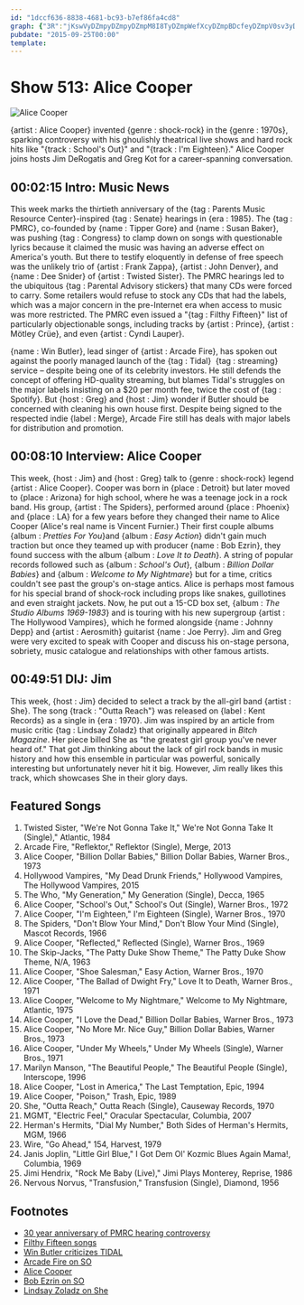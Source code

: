 ```yaml
---
id: "1dccf636-8838-4681-bc93-b7ef86fa4cd8"
graph: {"3R":"jKswVyDZmpyDZmpyDZmpM8I8TyDZmpWefXcyDZmpBDcfeyDZmpV0sv3yDZmpn3N9vyDZmp16RVzyDZmpnMXcXyDZmp16RVzBGc5BM8I8ThzUrmBFkpAjKswVcWHGmjKswVZzgcjjKswVNdldAhmnPiNdldAtLUuo0BeeKtLUuohmnPisHQrz7vhvgsHQrz","DM":"BKBctkNm9NkNm9Nr9rRkI2ZjCkNm9NQLB7lkNm9NTnu7wkNm9NR4h5ekNm9N8PZoRkNm9NBHTNVkNm9NkNm9No8OMIkNm9NlECOwo8OMIyPVW5S72Qwo8OMId78iuo8OMIBG87iR4h5eBGLDgr9rRkr9rRkuXUE0NohmFr9rRk7IZk4uXUE0","2B3":"45AVgLanaO"}
pubdate: "2015-09-25T00:00"
template: 
---
```






# Show 513: Alice Cooper

![Alice Cooper](https://static.soundopinions.org/images/2015/alicecooper_web.jpg)

{artist : Alice Cooper} invented {genre : shock-rock} in the {genre : 1970s}, sparking controversy with his ghoulishly theatrical live shows and hard rock hits like "{track : School's Out}" and "{track : I'm Eighteen}." Alice Cooper joins hosts Jim DeRogatis and Greg Kot for a career-spanning conversation.



## 00:02:15 Intro: Music News

This week marks the thirtieth anniversary of the {tag : Parents Music Resource Center}-inspired {tag : Senate} hearings in {era : 1985}. The {tag : PMRC}, co-founded by {name : Tipper Gore} and {name : Susan Baker}, was pushing {tag : Congress} to clamp down on songs with questionable lyrics because it claimed the music was having an adverse effect on America's youth. But there to testify eloquently in defense of free speech was the unlikely trio of {artist : Frank Zappa}, {artist : John Denver}, and {name : Dee Snider} of {artist : Twisted Sister}. The PMRC hearings led to the ubiquitous {tag : Parental Advisory stickers} that many CDs were forced to carry. Some retailers would refuse to stock any CDs that had the labels, which was a major concern in the pre-Internet era when access to music was more restricted. The PMRC even issued a "{tag : Filthy Fifteen}" list of particularly objectionable songs, including tracks by {artist : Prince}, {artist : Mötley Crüe}, and even {artist : Cyndi Lauper}.

{name : Win Butler}, lead singer of {artist : Arcade Fire}, has spoken out against the poorly managed launch of the {tag : Tidal}  {tag : streaming} service – despite being one of its celebrity investors. He still defends the concept of offering HD-quality streaming, but blames Tidal's struggles on the major labels insisting on a $20 per month fee, twice the cost of {tag : Spotify}. But {host : Greg} and {host : Jim} wonder if Butler should be concerned with cleaning his own house first. Despite being signed to the respected indie {label : Merge}, Arcade Fire still has deals with major labels for distribution and promotion.



## 00:08:10 Interview: Alice Cooper

This week, {host : Jim} and {host : Greg} talk to {genre : shock-rock} legend {artist : Alice Cooper}. Cooper was born in {place : Detroit} but later moved to {place : Arizona} for high school, where he was a teenage jock in a rock band. His group, {artist : The Spiders}, performed around {place : Phoenix} and {place : LA} for a few years before they changed their name to Alice Cooper (Alice's real name is Vincent Furnier.) Their first couple albums {album : *Pretties For You*}and {album : *Easy Action*} didn't gain much traction but once they teamed up with producer {name : Bob Ezrin}, they found success with the album {album : *Love It to Death*}. A string of popular records followed such as {album : *School's Out*}, {album : *Billion Dollar Babies*} and {album : *Welcome to My Nightmare*} but for a time, critics couldn't see past the group's on-stage antics. Alice is perhaps most famous for his special brand of shock-rock including props like snakes, guillotines and even straight jackets. Now, he put out a 15-CD box set, {album : *The Studio Albums 1969-1983*} and is touring with his new supergroup {artist : The Hollywood Vampires}, which he formed alongside {name : Johnny Depp} and {artist : Aerosmith} guitarist {name : Joe Perry}. Jim and Greg were very excited to speak with Cooper and discuss his on-stage persona, sobriety, music catalogue and relationships with other famous artists.



## 00:49:51 DIJ: Jim

This week, {host : Jim} decided to select a track by the all-girl band {artist : She}. The song {track : "Outta Reach"} was released on {label : Kent Records} as a single in {era : 1970}. Jim was inspired by an article from music critic {tag : Lindsay Zoladz} that originally appeared in *Bitch Magazine*. Her piece billed She as "the greatest girl group you've never heard of." That got Jim thinking about the lack of girl rock bands in music history and how this ensemble in particular was powerful, sonically interesting but unfortunately never hit it big. However, Jim really likes this track, which showcases She in their glory days.



## Featured Songs

1. Twisted Sister, "We're Not Gonna Take It," We're Not Gonna Take It (Single)," Atlantic, 1984
2. Arcade Fire, "Reflektor," Reflektor (Single), Merge, 2013
3. Alice Cooper, "Billion Dollar Babies," Billion Dollar Babies, Warner Bros., 1973
4. Hollywood Vampires, "My Dead Drunk Friends," Hollywood Vampires, The Hollywood Vampires, 2015
5. The Who, "My Generation," My Generation (Single), Decca, 1965
6. Alice Cooper, "School's Out," School's Out (Single), Warner Bros., 1972
7. Alice Cooper, "I'm Eighteen," I'm Eighteen (Single), Warner Bros., 1970
8. The Spiders, "Don't Blow Your Mind," Don't Blow Your Mind (Single), Mascot Records, 1966
9. Alice Cooper, "Reflected," Reflected (Single), Warner Bros., 1969
10. The Skip-Jacks, "The Patty Duke Show Theme," The Patty Duke Show Theme, N/A, 1963
11. Alice Cooper, "Shoe Salesman," Easy Action, Warner Bros., 1970
12. Alice Cooper, "The Ballad of Dwight Fry," Love It to Death, Warner Bros., 1971
13. Alice Cooper, "Welcome to My Nightmare," Welcome to My Nightmare, Atlantic, 1975
14. Alice Cooper, "I Love the Dead," Billion Dollar Babies, Warner Bros., 1973
15. Alice Cooper, "No More Mr. Nice Guy," Billion Dollar Babies, Warner Bros., 1973
16. Alice Cooper, "Under My Wheels," Under My Wheels (Single), Warner Bros., 1971
17. Marilyn Manson, "The Beautiful People," The Beautiful People (Single), Interscope, 1996
18. Alice Cooper, "Lost in America," The Last Temptation, Epic, 1994
19. Alice Cooper, "Poison," Trash, Epic, 1989
20. She, "Outta Reach," Outta Reach (Single), Causeway Records, 1970
21. MGMT, "Electric Feel," Oracular Spectacular, Columbia, 2007
22. Herman's Hermits, "Dial My Number," Both Sides of Herman's Hermits, MGM, 1966
23. Wire, "Go Ahead," 154, Harvest, 1979
24. Janis Joplin, "Little Girl Blue," I Got Dem Ol' Kozmic Blues Again Mama!, Columbia, 1969
25. Jimi Hendrix, "Rock Me Baby (Live)," Jimi Plays Monterey, Reprise, 1986
26. Nervous Norvus, "Transfusion," Transfusion (Single), Diamond, 1956



## Footnotes

- [30 year anniversary of PMRC hearing controversy](http://www.rollingstone.com/music/news/dee-snider-on-pmrc-hearing-i-was-a-public-enemy-20150918)
- [Filthy Fifteen songs](http://www.nndb.com/lists/405/000093126/)
- [Win Butler criticizes TIDAL](http://www.billboard.com/articles/business/6700762/arcade-fire-frontman-says-tidals-launch-was-poorly-managed-slams-clueless)
- [Arcade Fire on SO](/show/85/#arcadefire)
- [Alice Cooper](http://www.alicecooper.com/)
- [Bob Ezrin on SO](/show/305/#bobezrin)
- [Lindsay Zoladz on She](https://bitchmedia.org/article/and-she-was)